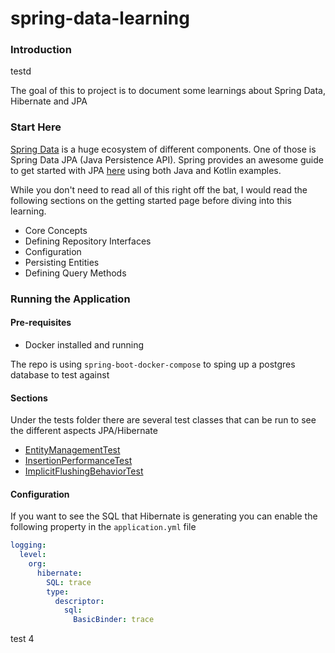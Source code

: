 # spring-data-learning

### Introduction
testd

The goal of this to project is to document some learnings about Spring Data, Hibernate and JPA

### Start Here

[Spring Data](https://spring.io/projects/spring-data) is a huge ecosystem of different components.
One of those is Spring Data JPA (Java Persistence API). Spring provides an awesome guide to get started with
JPA [here](https://docs.spring.io/spring-data/jpa/reference/jpa/getting-started.html) using both Java and Kotlin
examples.

While you don't need to read all of this right off the bat, I would read the following sections
on the getting started page before diving into this learning.

- Core Concepts
- Defining Repository Interfaces
- Configuration
- Persisting Entities
- Defining Query Methods

### Running the Application

#### Pre-requisites

- Docker installed and running

The repo is using `spring-boot-docker-compose` to sping up a postgres database to test against

#### Sections

Under the tests folder there are several test classes that can be run to see the different aspects JPA/Hibernate

- [EntityManagementTest](src/test/kotlin/com/example/wsspringdatalearn/jpa/EntityManagementTests.kt)
- [InsertionPerformanceTest](src/test/kotlin/com/example/wsspringdatalearn/jpa/InsertionPerformanceTests.kt)
- [ImplicitFlushingBehaviorTest](src/test/kotlin/com/example/wsspringdatalearn/jpa/ImplicitFlushingBehaviourTests.kt)

#### Configuration

If you want to see the SQL that Hibernate is generating you can enable the following property in the
`application.yml` file

```yaml
logging:
  level:
    org:
      hibernate:
        SQL: trace
        type:
          descriptor:
            sql:
              BasicBinder: trace
```

test  4
